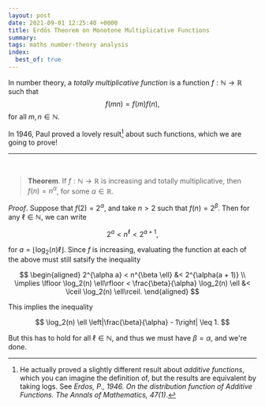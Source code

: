```yaml
---
layout: post
date: 2021-09-01 12:25:40 +0000
title: Erdős Theorem on Monotone Multiplicative Functions
summary:
tags: maths number-theory analysis
index:
  best_of: true
---
```


In number theory, a *totally multiplicative function* is a function $f: \mathbb{N} \rightarrow \mathbb{R}$ such that
$$
  f(mn) = f(m)f(n),
$$
for all $m, n \in \mathbb{N}$.

In 1946, Paul proved a lovely result[^1] about such functions, which we are going to prove!

---

<br>

> **Theorem**. If $f: \mathbb{N} \rightarrow \mathbb{R}$ is increasing and totally multiplicative, then $f(n) = n^{\alpha}$, for some $\alpha \in \mathbb{R}$.

*Proof*. Suppose that $f(2) = 2^{\alpha}$, and take $n > 2$ such that $f(n) = 2^{\beta}$. Then for any $\ell \in \mathbb{N}$, we can write

$$
2^a < n^{\ell} < 2^{a + 1},
$$

for $a = \lfloor \log_2(n) \ell \rfloor$. Since $f$ is increasing, evaluating the function at each of the above must still satsify the inequality 

$$
\begin{aligned}
2^{\alpha a} < n^{\beta \ell} &< 2^{\alpha(a + 1)} \\
\implies \lfloor \log_2(n) \ell\rfloor < \frac{\beta}{\alpha} \log_2(n) \ell &< \lceil \log_2(n) \ell\rceil.
\end{aligned}
$$

This implies the inequality

$$
\log_2(n) \ell \left|\frac{\beta}{\alpha} - 1\right| \leq 1.
$$

But this has to hold for all $\ell \in \mathbb{N}$, and thus we must have $\beta = \alpha$, and we're done.



[^1]: He actually proved a slightly different result about *additive functions*, which you can imagine the definition of, but the results are equivalent by taking logs. See *Erdos, P., 1946. On the distribution function of Additive Functions. The Annals of Mathematics, 47(1)*.

